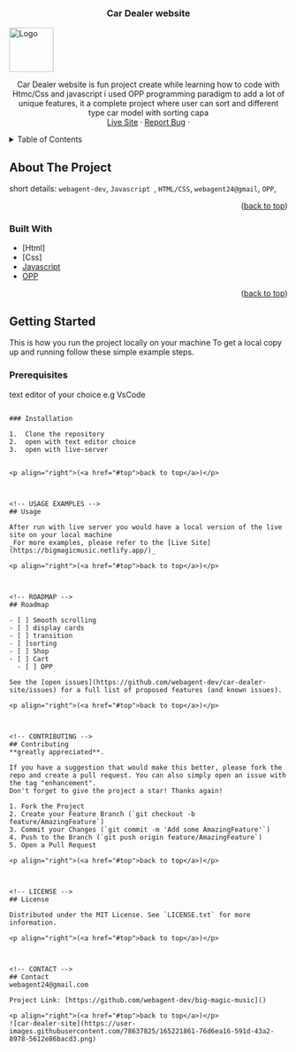 <h3 align="center">Car Dealer website </h3>
    <img src="user-images.githubusercontent.com/78637825/165221861-76d6ea16-591d-43a2-8978-5612e86bacd3.png" alt="Logo" width="80" height="80" />

  <p align="center">
      Car Dealer website is fun project create while learning how to code with Htmc/Css and 
  javascript i used OPP programming paradigm to add a lot of unique features, it a complete project where user can sort and different type car model
    with sorting capa
    <br />
    <a href="https://bigmagicmusic.netlify.app/">Live Site</a>
    ·
    <a href="https://github.com/webagent-dev/big-magic-music/issues">Report Bug</a>
    ·

  </p>
</div>



<!-- TABLE OF CONTENTS -->
<details>
  <summary>Table of Contents</summary>
  <ol>
    <li>
      <a href="#about-the-project">About The Project</a>
      <ul>
        <li><a href="#built-with">Built With</a></li>
      </ul>
    </li>
    <li>
      <a href="#getting-started">Getting Started</a>
      <ul>
        <li><a href="#prerequisites">Prerequisites</a></li>
        <li><a href="#installation">Installation</a></li>
      </ul>
    </li>
    <li><a href="#usage">Usage</a></li>
    <li><a href="#roadmap">Roadmap</a></li>
    <li><a href="#contributing">Contributing</a></li>
    <li><a href="#license">License</a></li>
    <li><a href="#contact">Contact</a></li>
    <li><a href="#acknowledgments">Acknowledgments</a></li>
  </ol>
</details>



<!-- ABOUT THE PROJECT -->
## About The Project

short details: `webagent-dev`, `Javascript `, `HTML/CSS`, `webagent24@gmail`, `OPP`,

<p align="right">(<a href="#top">back to top</a>)</p>



### Built With
* [Html]
* [Css]
* [Javascript ](https://react-reveal.com/)
* [OPP](https://reactjs.org/)

<p align="right">(<a href="#top">back to top</a>)</p>



<!-- GETTING STARTED -->
## Getting Started

This is  how you run the project locally on your machine
To get a local copy up and running follow these simple example steps.

### Prerequisites
text editor of your choice e.g VsCode
  ```

### Installation

1.  Clone the repository 
2.  open with text editor choice 
3.  open with live-server
   

<p align="right">(<a href="#top">back to top</a>)</p>



<!-- USAGE EXAMPLES -->
## Usage

After run with live server you would have a local version of the live site on your local machine
_For more examples, please refer to the [Live Site](https://bigmagicmusic.netlify.app/)_

<p align="right">(<a href="#top">back to top</a>)</p>



<!-- ROADMAP -->
## Roadmap

- [ ] Smooth scrolling
- [ ] display cards
- [ ] transition
- [ ]sorting
- [ ] Shop
- [ ] Cart
    - [ ] OPP

See the [open issues](https://github.com/webagent-dev/car-dealer-site/issues) for a full list of proposed features (and known issues).

<p align="right">(<a href="#top">back to top</a>)</p>



<!-- CONTRIBUTING -->
## Contributing
 **greatly appreciated**.

If you have a suggestion that would make this better, please fork the repo and create a pull request. You can also simply open an issue with the tag "enhancement".
Don't forget to give the project a star! Thanks again!

1. Fork the Project
2. Create your Feature Branch (`git checkout -b feature/AmazingFeature`)
3. Commit your Changes (`git commit -m 'Add some AmazingFeature'`)
4. Push to the Branch (`git push origin feature/AmazingFeature`)
5. Open a Pull Request

<p align="right">(<a href="#top">back to top</a>)</p>



<!-- LICENSE -->
## License

Distributed under the MIT License. See `LICENSE.txt` for more information.

<p align="right">(<a href="#top">back to top</a>)</p>



<!-- CONTACT -->
## Contact
webagent24@gmail.com

Project Link: [https://github.com/webagent-dev/big-magic-music]()

<p align="right">(<a href="#top">back to top</a>)</p>
![car-dealer-site](https://user-images.githubusercontent.com/78637825/165221861-76d6ea16-591d-43a2-8978-5612e86bacd3.png)
